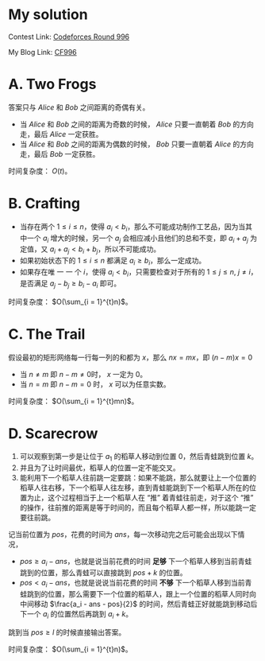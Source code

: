 # My solution

Contest Link: [Codeforces Round 996](https://codeforces.com/contest/2055) 

My Blog Link: [CF996](https://blog.csdn.net/djhws144/article/details/145137970?sharetype=blogdetail&sharerId=145137970&sharerefer=PC&sharesource=djhws144&spm=1011.2480.3001.8118)

# A. Two Frogs
答案只与 $Alice$ 和 $Bob$ 之间距离的奇偶有关。

- 当 $Alice$ 和 $Bob$ 之间的距离为奇数的时候， $Alice$ 只要一直朝着 $Bob$ 的方向走，最后 $Alice$ 一定获胜。
- 当 $Alice$ 和 $Bob$ 之间的距离为偶数的时候， $Bob$ 只要一直朝着 $Alice$ 的方向走，最后 $Bob$ 一定获胜。

时间复杂度： $O(t)$。

# B. Crafting
- 当存在两个 $1 \le i \le n$，使得 $a_i < b_i$，那么不可能成功制作工艺品，因为当其中一个 $a_i$ 增大的时候，另一个 $a_j$ 会相应减小且他们的总和不变，即 $a_i + a_j$ 为定值，又 $a_i + a_j < b_i + b_j$，所以不可能成功。
- 如果初始状态下的 $1 \le i \le n$ 都满足 $a_i \ge b_i$，那么一定成功。
- 如果存在唯 一 一 个 $i$，使得 $a_i < b_i$，只需要检查对于所有的 $1 \le j \le n$, $j \not= i$，是否满足 $a_j - b_j \ge b_i - a_i$ 即可。

时间复杂度： $O(\sum_{i = 1}^{t}n)$。

# C. The Trail
假设最初的矩形网络每一行每一列的和都为 $x$，那么 $nx = mx$，即 $(n - m)x = 0$

- 当 $n \not= m$ 即 $n - m \not= 0$时， $x$ 一定为 $0$。 
- 当 $n = m$ 即 $n - m = 0$ 时， $x$ 可以为任意实数。

时间复杂度： $O(\sum_{i = 1}^{t}mn)$。

# D. Scarecrow
1. 可以观察到第一步是让位于 $a_1$ 的稻草人移动到位置 $0$，然后青蛙跳到位置 $k$。
2. 并且为了让时间最优，稻草人的位置一定不能交叉。
3. 能利用下一个稻草人往前跳一定要跳：如果不能跳，那么就要让上一个位置的稻草人往右移，下一个稻草人往左移，直到青蛙能跳到下一个稻草人所在的位置为止，这个过程相当于上一个稻草人在 “推” 着青蛙往前走，对于这个 “推” 的操作，往前推的距离是等于时间的，而且每个稻草人都一样，所以能跳一定要往前跳。

记当前位置为 $pos$，花费的时间为 $ans$，每一次移动完之后可能会出现以下情况，

- $pos \ge a_i - ans$，也就是说当前花费的时间 **足够** 下一个稻草人移到当前青蛙跳到的位置，那么青蛙可以直接跳到 $pos + k$ 的位置。
- $pos < a_i - ans$，也就是说说当前花费的时间 **不够** 下一个稻草人移到当前青蛙跳到的位置，那么需要下一个位置的稻草人，跟上一个位置的稻草人同时向中间移动 $\frac{a_i - ans - pos}{2}$ 的时间，然后青蛙正好就能跳到移动后下一个 $a_i$ 的位置然后再跳到 $a_i + k$。

跳到当 $pos \ge l$ 的时候直接输出答案。

时间复杂度： $O(\sum_{i = 1}^{t}n)$。
